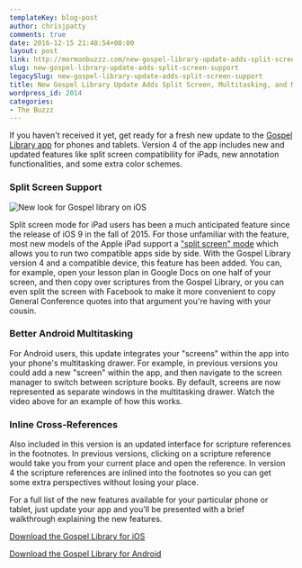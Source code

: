 ```yaml
---
templateKey: blog-post
author: chrisjpatty
comments: true
date: 2016-12-15 21:48:54+00:00
layout: post
link: http://mormonbuzzz.com/new-gospel-library-update-adds-split-screen-support/
slug: new-gospel-library-update-adds-split-screen-support
legacySlug: new-gospel-library-update-adds-split-screen-support
title: New Gospel Library Update Adds Split Screen, Multitasking, and More
wordpress_id: 2014
categories:
- The Buzzz
---
```


If you haven't received it yet, get ready for a fresh new update to the [Gospel Library app](http://gospellibrary.lds.org?CID=gospel_library_website_campaign) for phones and tablets. Version 4 of the app includes new and updated features like split screen compatibility for iPads, new annotation functionalities, and some extra color schemes.




### Split Screen Support

![New look for Gospel library on iOS](/img/gospel_library_ios-1024x683.jpg)



Split screen mode for iPad users has been a much anticipated feature since the release of iOS 9 in the fall of 2015. For those unfamiliar with the feature, most new models of the Apple iPad support a ["split screen" mode](https://support.apple.com/en-us/HT202070) which allows you to run two compatible apps side by side. With the Gospel Library version 4 and a compatible device, this feature has been added. You can, for example, open your lesson plan in Google Docs on one half of your screen, and then copy over scriptures from the Gospel Library, or you can even split the screen with Facebook to make it more convenient to copy General Conference quotes into that argument you're having with your cousin.




### Better Android Multitasking






For Android users, this update integrates your "screens" within the app into your phone's multitasking drawer. For example, in previous versions you could add a new "screen" within the app, and then navigate to the screen manager to switch between scripture books. By default, screens are now represented as separate windows in the multitasking drawer. Watch the video above for an example of how this works.




### Inline Cross-References






Also included in this version is an updated interface for scripture references in the footnotes. In previous versions, clicking on a scripture reference would take you from your current place and open the reference. In version 4 the scripture references are inlined into the footnotes so you can get some extra perspectives without losing your place.





For a full list of the new features available for your particular phone or tablet, just update your app and you'll be presented with a brief walkthrough explaining the new features.



[Download the Gospel Library for iOS](https://itunes.apple.com/us/app/gospel-library/id598329798?mt=8)

[Download the Gospel Library for Android](https://play.google.com/store/apps/details?id=org.lds.ldssa&hl=en)

